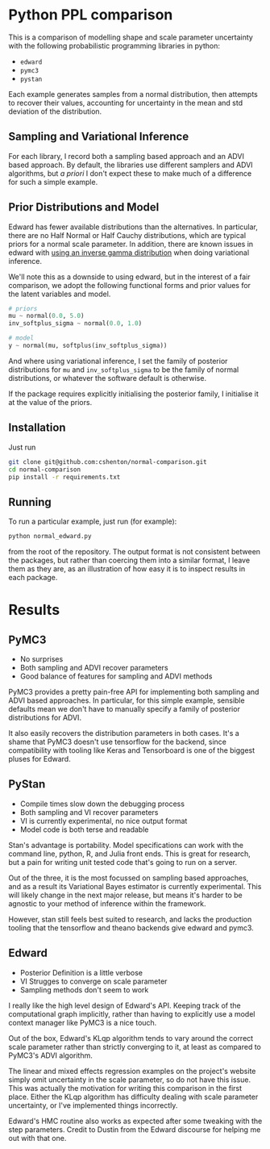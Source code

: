 # Python PPL comparison

This is a comparison of modelling shape and scale parameter uncertainty
with the following probabilistic programming libraries in python:

- `edward`
- `pymc3`
- `pystan`

Each example generates samples from a normal distribution, then attempts
to recover their values, accounting for uncertainty in the mean and std
deviation of the distribution.

## Sampling and Variational Inference

For each library, I record both a sampling based approach and an ADVI based
approach. By default, the libraries use different samplers and ADVI algorithms,
but *a priori* I don't expect these to make much of a difference for such
a simple example.

## Prior Distributions and Model

Edward has fewer available distributions than the alternatives. In particular, there are no Half Normal or Half Cauchy distributions, which are typical priors
for a normal scale parameter. In addition, there are known issues in edward
with [using an inverse gamma distribution](https://discourse.edwardlib.org/t/a-toy-normal-model-failed-klqp-and-why/253/2) when doing variational inference.

We'll note this as a downside to using edward, but in the interest of a
fair comparison, we adopt the following functional forms and prior values
for the latent variables and model.

```python
# priors
mu ~ normal(0.0, 5.0)
inv_softplus_sigma ~ normal(0.0, 1.0)

# model
y ~ normal(mu, softplus(inv_softplus_sigma))
```

And where using variational inference, I set the family of posterior distributions for `mu` and `inv_softplus_sigma` to be the family of normal distributions, or whatever the software default is otherwise.

If the package requires explicitly initialising the posterior family, I
initialise it at the value of the priors.

## Installation

Just run

```bash
git clone git@github.com:cshenton/normal-comparison.git
cd normal-comparison
pip install -r requirements.txt
```

## Running

To run a particular example, just run (for example):

```bash
python normal_edward.py
```

from the root of the repository. The output format is not consistent between
the packages, but rather than coercing them into a similar format, I leave
them as they are, as an illustration of how easy it is to inspect results
in each package.

# Results

## PyMC3

- No surprises
- Both sampling and ADVI recover parameters
- Good balance of features for sampling and ADVI methods

PyMC3 provides a pretty pain-free API for implementing both sampling and
ADVI based approaches. In particular, for this simple example, sensible
defaults mean we don't have to manually specify a family of posterior
distributions for ADVI.

It also easily recovers the distribution parameters in both cases. It's
a shame that PyMC3 doesn't use tensorflow for the backend, since compatibility
with tooling like Keras and Tensorboard is one of the biggest pluses for
Edward.

## PyStan

- Compile times slow down the debugging process
- Both sampling and VI recover parameters
- VI is currently experimental, no nice output format
- Model code is both terse and readable

Stan's advantage is portability. Model specifications can work with the command
line, python, R, and Julia front ends. This is great for research, but a
pain for writing unit tested code that's going to run on a server.

Out of the three, it is the most focussed on sampling based approaches,
and as a result its Variational Bayes estimator is currently experimental.
This will likely change in the next major release, but means it's harder
to be agnostic to your method of inference within the framework.

However, stan still feels best suited to research, and lacks the production
tooling that the tensorflow and theano backends give edward and pymc3.

## Edward

- Posterior Definition is a little verbose
- VI Strugges to converge on scale parameter
- Sampling methods don't seem to work

I really like the high level design of Edward's API. Keeping track of the
computational graph implicitly, rather than having to explicitly use a model
context manager like PyMC3 is a nice touch.

Out of the box, Edward's KLqp algorithm tends to vary around the correct
scale parameter rather than strictly converging to it, at least as compared
to PyMC3's ADVI algorithm.

The linear and mixed effects regression examples on the project's website
simply omit uncertainty in the scale parameter, so do not have this issue.
This was actually the motivation for writing this comparison in the first
place. Either the KLqp algorithm has difficulty dealing with scale parameter
uncertainty, or I've implemented things incorrectly.

Edward's HMC routine also works as expected after some tweaking with the
step parameters. Credit to Dustin from the Edward discourse for helping
me out with that one.
